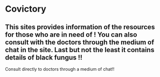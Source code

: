 # Covictory
##  This sites provides information of the resources for those who are in need of ! You can also consult with the doctors through the medium of chat in the site. Last but not the least it contains details of black fungus !!
 Consult directly to doctors through a medium of chat!!
